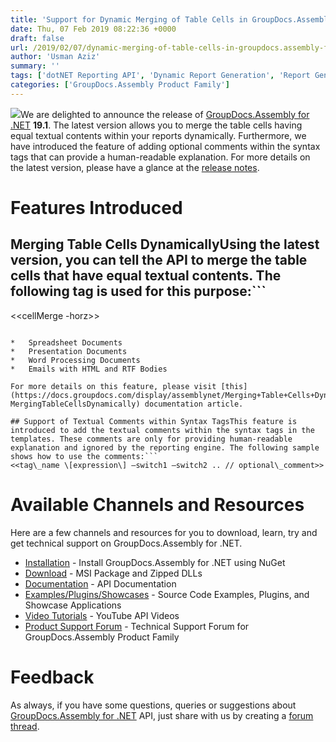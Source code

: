 ```yaml
---
title: 'Support for Dynamic Merging of Table Cells in GroupDocs.Assembly for .NET 19.1'
date: Thu, 07 Feb 2019 08:22:36 +0000
draft: false
url: /2019/02/07/dynamic-merging-of-table-cells-in-groupdocs.assembly-for-.net-19.1/
author: 'Usman Aziz'
summary: ''
tags: ['dotNET Reporting API', 'Dynamic Report Generation', 'Report Generation API for .NET', 'Reporting API for .NET', 'GroupDocs.Assembly for .NET Releases']
categories: ['GroupDocs.Assembly Product Family']
---
```


![](http://blog.groupdocs.com/wp-content/uploads/sites/4/2017/04/groupdocs-assembly-net.png)We are delighted to announce the release of [GroupDocs.Assembly for .NET](https://products.groupdocs.com/assembly/net) **19.1**. The latest version allows you to merge the table cells having equal textual contents within your reports dynamically. Furthermore, we have introduced the feature of adding optional comments within the syntax tags that can provide a human-readable explanation. For more details on the latest version, please have a glance at the [release notes](https://docs.groupdocs.com/display/assemblynet/GroupDocs.Assembly+for+.net+19.1+Release+Notes).

# Features Introduced

## Merging Table Cells DynamicallyUsing the latest version, you can tell the API to merge the table cells that have equal textual contents. The following tag is used for this purpose:```
<<cellMerge -horz>>
```In the above expression, the **_horz_** switch is optional. If this switch is present, the cell merging will be performed in the horizontal direction. Otherwise, if the switch is missing, cells will be merged in the vertical direction (the default). At the moment, this feature is supported for the following document types:

*   Spreadsheet Documents
*   Presentation Documents
*   Word Processing Documents
*   Emails with HTML and RTF Bodies

For more details on this feature, please visit [this](https://docs.groupdocs.com/display/assemblynet/Merging+Table+Cells+Dynamically#MergingTableCellsDynamically-MergingTableCellsDynamically) documentation article.

## Support of Textual Comments within Syntax TagsThis feature is introduced to add the textual comments within the syntax tags in the templates. These comments are only for providing human-readable explanation and ignored by the reporting engine. The following sample shows how to use the comments:```
<<tag\_name \[expression\] –switch1 –switch2 .. // optional\_comment>>
```

# Available Channels and Resources

Here are a few channels and resources for you to download, learn, try and get technical support on GroupDocs.Assembly for .NET.

*   [Installation](https://www.nuget.org/packages/GroupDocs.Assembly/ "GroupDocs.Assembly Nuget Package") - Install GroupDocs.Assembly for .NET using NuGet
*   [Download](https://downloads.groupdocs.com/assembly/net) - MSI Package and Zipped DLLs
*   [Documentation](https://docs.groupdocs.com/display/assemblynet/Getting+Started "Assembly API documentation") - API Documentation
*   [Examples/Plugins/Showcases](https://github.com/groupdocs-assembly/GroupDocs.Assembly-for-.NET/tree/master/Examples "How to use Assembly API") - Source Code Examples, Plugins, and Showcase Applications
*   [Video Tutorials](https://www.youtube.com/playlist?list=PL25CTxMCj5vOzsaE9Rwjwd4-OwvdaWmJ8 "Assembly API YouTube Tutorials") - YouTube API Videos
*   [Product Support Forum](https://forum.groupdocs.com/c/assembly) - Technical Support Forum for GroupDocs.Assembly Product Family

# Feedback

As always, if you have some questions, queries or suggestions about [GroupDocs.Assembly for .NET](https://products.groupdocs.com/assembly/net) API, just share with us by creating a [forum thread](https://forum.groupdocs.com/c/assembly).






